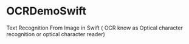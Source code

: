 # OCRDemoSwift
Text Recognition From Image in Swift ( OCR know as Optical character recognition or optical character reader)

